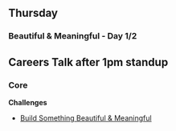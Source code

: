 ## Thursday
### Beautiful & Meaningful - Day 1/2

## Careers Talk after 1pm standup

### Core

**Challenges**

- [Build Something Beautiful & Meaningful](../../../../build-beautiful-meaningful-things-challenge)


